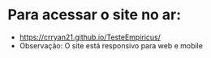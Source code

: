 # Para acessar o site no ar:
* https://crryan21.github.io/TesteEmpiricus/
* Observação: O site está responsivo para web e mobile



